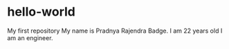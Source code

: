 # hello-world
My first repository
My name is Pradnya Rajendra Badge.
I am 22 years old
I am an engineer.

